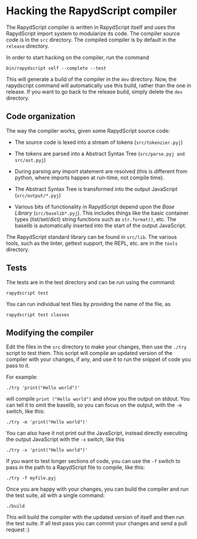Hacking the RapydScript compiler
=================================

The RapydScript compiler is written in RapydScript itself and uses the
RapydScript import system to modularize its code. The compiler source code is
in the `src` directory. The compiled compiler is by default in the `release`
directory. 

In order to start hacking on the compiler, run the command

```
bin/rapydscript self --complete --test
```

This will generate a build of the compiler in the `dev` directory. Now, the
rapydscript command will automatically use this build, rather than the one in
release. If you want to go back to the release build, simply delete the `dev`
directory.


Code organization
-------------------

The way the compiler works, given some RapydScript source code:

* The source code is lexed into a stream of tokens (`src/tokenzier.pyj`)

* The tokens are parsed into a Abstract Syntax Tree (`src/parse.pyj and src/ast.pyj`)

* During parsing any import statement are resolved (this is different from
  python, where imports happen at run-time, not compile time).

* The Abstract Syntax Tree is transformed into the output JavaScript (`src/output/*.pyj`)

* Various bits of functionality in RapydScript depend upon the *Base Library*
  (`src/baselib*.pyj`). This includes things like the basic container types
  (list/set/dict) string functions such as `str.format()`, etc. The baselib
  is automatically inserted into the start of the output JavaScript.

The RapydScript standard library can be found in `src/lib`. The various tools,
such as the linter, gettext support, the REPL, etc. are in the `tools`
directory.

Tests
--------

The tests are in the test directory and can be run using the command:
```
rapydscript test
```

You can run individual test files by providing the name of the file, as

```
rapydscript test classes
```

Modifying the compiler
-------------------------

Edit the files in the `src` directory to make your changes, then use the
`./try` script to test them.  This script will compile an updated version of
the compiler with your changes, if any, and use it to run the snippet of code
you pass to it.

For example:

```
./try 'print("Hello world")'
```

will compile `print ("Hello world")` and show you the output on stdout. You can
tell it to omit the baselib, so you can focus on the output, with the `-m`
switch, like this:

```
./try -m 'print("Hello world")'
```

You can also have it not print out the JavaScript, instead directly executing the output
JavaScript with the `-x` switch, like this

```
./try -x 'print("Hello world")'
```

If you want to test longer sections of code, you can use the `-f` switch to
pass in the path to a RapydScript file to compile, like this:

```
./try -f myfile.pyj
```

Once you are happy with your changes, you can build the compiler and run the
test suite, all with a single command:

```
./build
```

This will build the compiler with the updated version of itself and then run
the test suite. If all test pass you can commit your changes and send a pull
request :)
